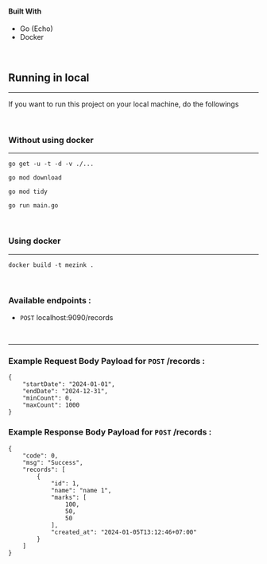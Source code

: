 #### Built With

* Go (Echo)
* Docker

<br>

## Running in local
---
If you want to run this project on your local machine, do the followings

<br>

### Without using docker
---

```
go get -u -t -d -v ./...
```

```
go mod download
```

```
go mod tidy
```

```
go run main.go
```

<br>

### Using docker
---

```
docker build -t mezink .
```

<br>

### Available endpoints :
- `POST` localhost:9090/records

<br>

---

### Example Request Body Payload for `POST` /records :
```
{
    "startDate": "2024-01-01",
    "endDate": "2024-12-31",
    "minCount": 0,
    "maxCount": 1000
}
```

### Example Response Body Payload for `POST` /records :
```
{
    "code": 0,
    "msg": "Success",
    "records": [
        {
            "id": 1,
            "name": "name 1",
            "marks": [
                100,
                50,
                50
            ],
            "created_at": "2024-01-05T13:12:46+07:00"
        }
    ]
}
```
